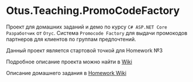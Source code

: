 # Otus.Teaching.PromoCodeFactory

Проект для домашних заданий и демо по курсу `C# ASP.NET Core Разработчик` от `Отус`.
Cистема `Promocode Factory` для выдачи промокодов партнеров для клиентов по группам предпочтений.

Данный проект является стартовой точкой для Homework №3

Подробное описание проекта можно найти в [Wiki](https://gitlab.com/devgrav/otus.teaching.promocodefactory/-/wikis/Home)

Описание домашнего задания в [Homework Wiki](https://gitlab.com/devgrav/otus.teaching.promocodefactory/-/wikis/Homework-3)